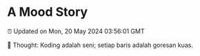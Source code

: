 # A Mood Story

⏰ Updated on Mon, 20 May 2024 03:56:01 GMT

💭 Thought: Koding adalah seni; setiap baris adalah goresan kuas.

